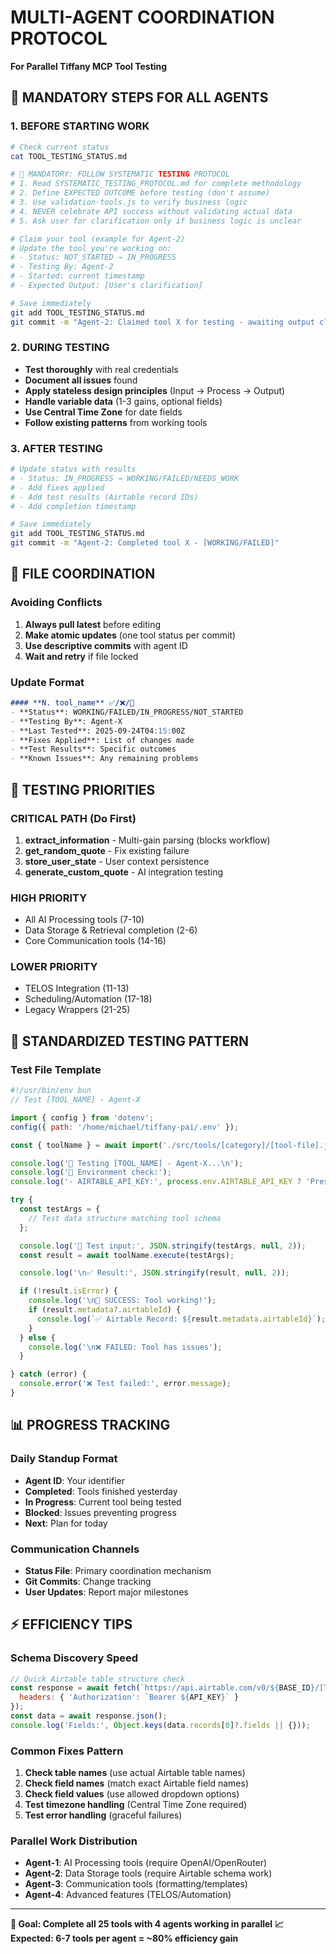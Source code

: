 # MULTI-AGENT COORDINATION PROTOCOL
**For Parallel Tiffany MCP Tool Testing**

## 🚦 MANDATORY STEPS FOR ALL AGENTS

### **1. BEFORE STARTING WORK**
```bash
# Check current status
cat TOOL_TESTING_STATUS.md

# 🚨 MANDATORY: FOLLOW SYSTEMATIC TESTING PROTOCOL
# 1. Read SYSTEMATIC_TESTING_PROTOCOL.md for complete methodology
# 2. Define EXPECTED OUTCOME before testing (don't assume)
# 3. Use validation-tools.js to verify business logic
# 4. NEVER celebrate API success without validating actual data
# 5. Ask user for clarification only if business logic is unclear

# Claim your tool (example for Agent-2)
# Update the tool you're working on:
# - Status: NOT_STARTED → IN_PROGRESS
# - Testing By: Agent-2
# - Started: current timestamp
# - Expected Output: [User's clarification]

# Save immediately
git add TOOL_TESTING_STATUS.md
git commit -m "Agent-2: Claimed tool X for testing - awaiting output clarification"
```

### **2. DURING TESTING**
- **Test thoroughly** with real credentials
- **Document all issues** found
- **Apply stateless design principles** (Input → Process → Output)
- **Handle variable data** (1-3 gains, optional fields)
- **Use Central Time Zone** for date fields
- **Follow existing patterns** from working tools

### **3. AFTER TESTING**
```bash
# Update status with results
# - Status: IN_PROGRESS → WORKING/FAILED/NEEDS_WORK
# - Add fixes applied
# - Add test results (Airtable record IDs)
# - Add completion timestamp

# Save immediately
git add TOOL_TESTING_STATUS.md
git commit -m "Agent-2: Completed tool X - [WORKING/FAILED]"
```

## 🔄 FILE COORDINATION

### **Avoiding Conflicts**
1. **Always pull latest** before editing
2. **Make atomic updates** (one tool status per commit)
3. **Use descriptive commits** with agent ID
4. **Wait and retry** if file locked

### **Update Format**
```markdown
#### **N. tool_name** ✅/❌/🔄
- **Status**: WORKING/FAILED/IN_PROGRESS/NOT_STARTED
- **Testing By**: Agent-X
- **Last Tested**: 2025-09-24T04:15:00Z
- **Fixes Applied**: List of changes made
- **Test Results**: Specific outcomes
- **Known Issues**: Any remaining problems
```

## 🎯 TESTING PRIORITIES

### **CRITICAL PATH (Do First)**
1. **extract_information** - Multi-gain parsing (blocks workflow)
2. **get_random_quote** - Fix existing failure
3. **store_user_state** - User context persistence
4. **generate_custom_quote** - AI integration testing

### **HIGH PRIORITY**
- All AI Processing tools (7-10)
- Data Storage & Retrieval completion (2-6)
- Core Communication tools (14-16)

### **LOWER PRIORITY**
- TELOS Integration (11-13)
- Scheduling/Automation (17-18)
- Legacy Wrappers (21-25)

## 🧪 STANDARDIZED TESTING PATTERN

### **Test File Template**
```javascript
#!/usr/bin/env bun
// Test [TOOL_NAME] - Agent-X

import { config } from 'dotenv';
config({ path: '/home/michael/tiffany-pai/.env' });

const { toolName } = await import('./src/tools/[category]/[tool-file].js');

console.log('🧪 Testing [TOOL_NAME] - Agent-X...\n');
console.log('🔑 Environment check:');
console.log('- AIRTABLE_API_KEY:', process.env.AIRTABLE_API_KEY ? 'Present' : 'Missing');

try {
  const testArgs = {
    // Test data structure matching tool schema
  };

  console.log('📝 Test input:', JSON.stringify(testArgs, null, 2));
  const result = await toolName.execute(testArgs);

  console.log('\n✅ Result:', JSON.stringify(result, null, 2));

  if (!result.isError) {
    console.log('\n🎉 SUCCESS: Tool working!');
    if (result.metadata?.airtableId) {
      console.log(`✅ Airtable Record: ${result.metadata.airtableId}`);
    }
  } else {
    console.log('\n❌ FAILED: Tool has issues');
  }

} catch (error) {
  console.error('❌ Test failed:', error.message);
}
```

## 📊 PROGRESS TRACKING

### **Daily Standup Format**
- **Agent ID**: Your identifier
- **Completed**: Tools finished yesterday
- **In Progress**: Current tool being tested
- **Blocked**: Issues preventing progress
- **Next**: Plan for today

### **Communication Channels**
- **Status File**: Primary coordination mechanism
- **Git Commits**: Change tracking
- **User Updates**: Report major milestones

## ⚡ EFFICIENCY TIPS

### **Schema Discovery Speed**
```javascript
// Quick Airtable table structure check
const response = await fetch(`https://api.airtable.com/v0/${BASE_ID}/[TABLE_NAME]`, {
  headers: { 'Authorization': `Bearer ${API_KEY}` }
});
const data = await response.json();
console.log('Fields:', Object.keys(data.records[0]?.fields || {}));
```

### **Common Fixes Pattern**
1. **Check table names** (use actual Airtable table names)
2. **Check field names** (match exact Airtable field names)
3. **Check field values** (use allowed dropdown options)
4. **Test timezone handling** (Central Time Zone required)
5. **Test error handling** (graceful failures)

### **Parallel Work Distribution**
- **Agent-1**: AI Processing tools (require OpenAI/OpenRouter)
- **Agent-2**: Data Storage tools (require Airtable schema work)
- **Agent-3**: Communication tools (formatting/templates)
- **Agent-4**: Advanced features (TELOS/Automation)

---

**🎯 Goal: Complete all 25 tools with 4 agents working in parallel**
**📈 Expected: 6-7 tools per agent = ~80% efficiency gain**
